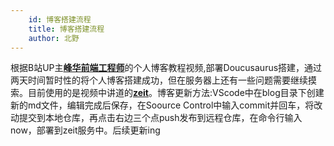 ```yaml
---
    id: 博客搭建流程
    title: 博客搭建流程
    author: 北野
---
```

根据B站UP主[**峰华前端工程师**](https://space.bilibili.com/302954484)的个人博客教程视频,部署Doucusaurus搭建，通过两天时间暂时性的将个人博客搭建成功，但在服务器上还有一些问题需要继续摸索。目前使用的是视频中讲道的[**zeit**](http://zeit.co)。博客更新方法:VScode中在blog目录下创建新的md文件，编辑完成后保存，在Soource Control中输入commit并回车，将改动提交到本地仓库，再点击右边三个点push发布到远程仓库，在命令行输入now，部署到zeit服务中。后续更新ing
